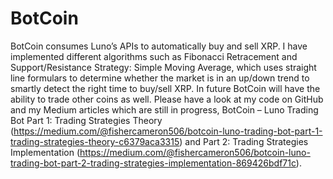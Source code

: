 # BotCoin

BotCoin consumes Luno’s APIs to automatically buy and sell XRP. I have implemented different algorithms such as Fibonacci Retracement and Support/Resistance Strategy: Simple Moving Average, which uses straight line formulars to determine whether the market is in an up/down trend to smartly detect the right time to buy/sell XRP. In future BotCoin will have the ability to trade other coins as well. Please have a look at my code on GitHub and my Medium articles which are still in progress, BotCoin – Luno Trading Bot Part 1: Trading Strategies Theory (https://medium.com/@fishercameron506/botcoin-luno-trading-bot-part-1-trading-strategies-theory-c6379aca3315) and Part 2: Trading Strategies Implementation (https://medium.com/@fishercameron506/botcoin-luno-trading-bot-part-2-trading-strategies-implementation-869426bdf71c).
